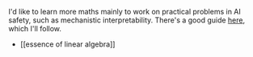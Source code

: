 I'd like to learn more maths mainly to work on practical problems in AI safety, such as mechanistic interpretability. There's a good guide [here](https://www.neelnanda.io/mechanistic-interpretability/prereqs), which I'll follow.

* [[essence of linear algebra]]
